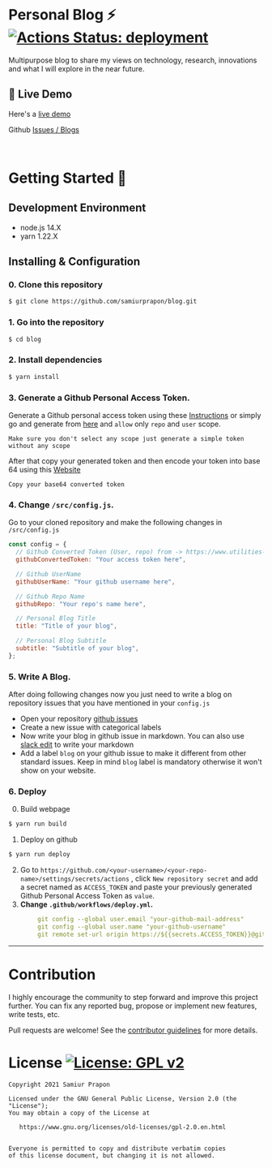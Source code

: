 # Personal Blog  ⚡️  [![Actions Status: deployment](https://github.com/samiurprapon/blog/actions/workflows/deploy.yml/badge.svg) ](https://github.com/samiurprapon/blog/actions?query=workflow%3A"deployment")

Multipurpose blog to share my views on technology, research, innovations and what I will explore in the near future.

## :link: Live Demo

Here's a [live demo](https://samiurprapon.github.io/blog/)

Github [Issues / Blogs](https://github.com/samiurprapon/blog/issues)

<br>

# Getting Started  🚀 
## Development Environment
- node.js 14.X
- yarn 1.22.X

## Installing & Configuration
### 0. Clone this repository
```bash
$ git clone https://github.com/samiurprapon/blog.git
```
### 1. Go into the repository
```bash
$ cd blog
```
### 2. Install dependencies
```bash
$ yarn install
```
### 3. **Generate a Github Personal Access Token.**

Generate a Github personal access token using these [Instructions](https://help.github.com/en/github/authenticating-to-github/creating-a-personal-access-token-for-the-command-line) or simply go and generate from [here](https://github.com/settings/tokens) and `allow` only `repo` and `user` scope.

 `Make sure you don't select any scope just generate a simple token without any scope`

After that copy your generated token and then encode your token into base 64 using this [Website](http://www.utilities-online.info/base64/)

`Copy your base64 converted token`

### 4. **Change `/src/config.js`.**
Go to your cloned repository and make the following changes in `/src/config.js`

```javascript
const config = {
  // Github Converted Token (User, repo) from -> https://www.utilities-online.info/base64
  githubConvertedToken: "Your access token here",

  // Github UserName
  githubUserName: "Your github username here",

  // Github Repo Name
  githubRepo: "Your repo's name here",

  // Personal Blog Title
  title: "Title of your blog",

  // Personal Blog Subtitle
  subtitle: "Subtitle of your blog",
};
```


### 5. **Write A Blog.**
After doing following changes now you just need to write a blog on repository issues that you have mentioned in your `config.js`

- Open your repository [github issues](https://github.com/samiurprapon/blog/issues)
- Create a new issue with categorical labels
- Now write your blog in github issue in markdown. You can also use [slack edit](https://stackedit.io/app#) to write your markdown
- Add a label `blog` on your github issue to make it different from other standard issues. Keep in mind `blog` label is mandatory otherwise it won't show on your website.

### 6. **Deploy**
0. Build webpage
```bash
$ yarn run build
```
1. Deploy on github
```bash
$ yarn run deploy
```
2. Go to `https://github.com/<your-username>/<your-repo-name>/settings/secrets/actions` , click `New repository secret` and add a secret named as `ACCESS_TOKEN` and paste your previously generated Github Personal Access Token as `value`.
3. **Change `.github/workflows/deploy.yml`.**
```yml
        git config --global user.email "your-github-mail-address"
        git config --global user.name "your-github-username"
        git remote set-url origin https://${{secrets.ACCESS_TOKEN}}@github.com/<your-github-username>/<your-repo-name>.git
```

---


# Contribution

I highly encourage the community to step forward and improve this project further. You can fix any reported bug, propose or implement new features, write tests, etc.

Pull requests are welcome! See the [contributor guidelines](/CONTRIBUTING.md) for more details.

# License [![License: GPL v2](https://img.shields.io/badge/License-GPL%20v2-blue.svg)](https://www.gnu.org/licenses/old-licenses/gpl-2.0.en.html)

```
Copyright 2021 Samiur Prapon

Licensed under the GNU General Public License, Version 2.0 (the "License");
You may obtain a copy of the License at

   https://www.gnu.org/licenses/old-licenses/gpl-2.0.en.html


Everyone is permitted to copy and distribute verbatim copies
of this license document, but changing it is not allowed.

```
